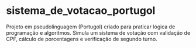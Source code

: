 # sistema_de_votacao_portugol
Projeto em pseudolinguagem (Portugol) criado para praticar lógica de programação e algoritmos. Simula um sistema de votação com validação de CPF, cálculo de porcentagens e verificação de segundo turno.
